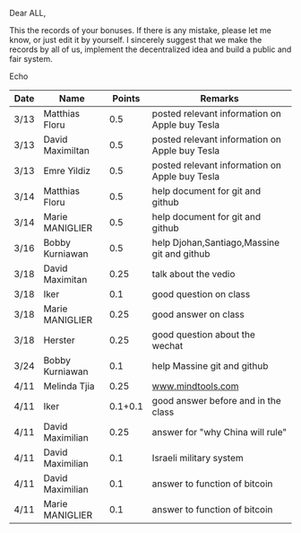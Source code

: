 Dear ALL,

This the records of your bonuses.
If there is any mistake, please let me know, or just edit it by yourself.
I sincerely suggest that we make the records by all of us, implement the decentralized idea and build a public and fair system.

Echo

|**Date**|**Name**|**Points**|**Remarks**|
|------|------|------|------|
|3/13|Matthias Floru| 0.5|posted relevant information on Apple buy Tesla|
|3/13|David Maximiltan|0.5|posted relevant information on Apple buy Tesla|
|3/13|Emre Yildiz|0.5|posted relevant information on Apple buy Tesla|
|3/14|Matthias Floru|0.5|help document for git and github|
|3/14|Marie MANIGLIER|0.5|help document for git and github|
|3/16|Bobby Kurniawan|0.5|help Djohan,Santiago,Massine git and github|
|3/18|David Maximitan|0.25|talk about the vedio|
|3/18|Iker|0.1|good question on class|
|3/18|Marie MANIGLIER|0.25|good answer on class|
|3/18|Herster|0.25|good question about the wechat|
|3/24|Bobby Kurniawan|0.1|help Massine git and github|
|4/11|Melinda Tjia|0.25|www.mindtools.com|
|4/11|Iker|0.1+0.1|good answer before and in the class|
|4/11|David Maximilian|0.25|answer for "why China will rule"|
|4/11|David Maximilian|0.1|Israeli military system|
|4/11|David Maximilian|0.1|answer to function of bitcoin|
|4/11|Marie MANIGLIER|0.1|answer to function of bitcoin|
